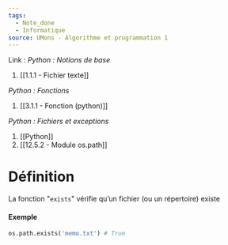 ```yaml
---
tags:
  - Note_done
  - Informatique
source: UMons - Algorithme et programmation 1
---
```


Link :
_Python : Notions de base_
1. [[1.1.1 - Fichier texte]]

_Python : Fonctions_
1. [[3.1.1 - Fonction (python)]]

_Python : Fichiers et exceptions_
1. [[Python]]
2. [[12.5.2 - Module os.path]]

# Définition
La fonction "`exists`" vérifie qu’un fichier (ou un répertoire) existe

#### Exemple
```python
os.path.exists('memo.txt') # True
```